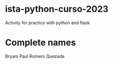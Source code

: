 # ista-python-curso-2023
Activity for practice with python and flask

# Complete names
Bryam Paul Romero Quezada
